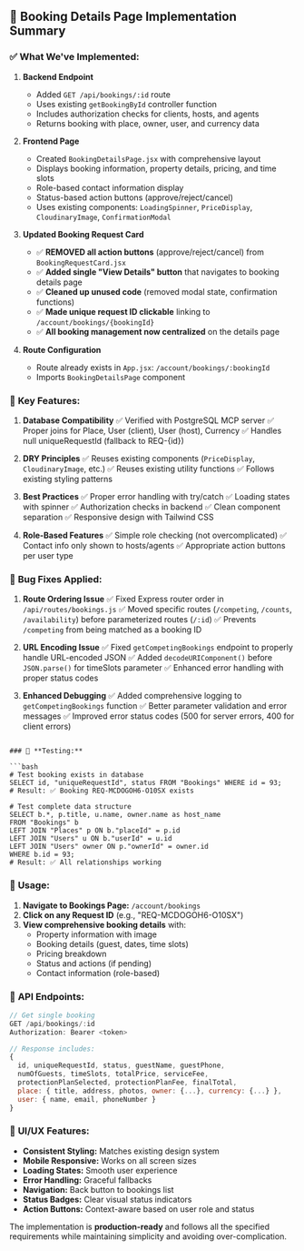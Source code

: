 ## 🎯 Booking Details Page Implementation Summary

### ✅ **What We've Implemented:**

1. **Backend Endpoint** 
   - Added `GET /api/bookings/:id` route
   - Uses existing `getBookingById` controller function
   - Includes authorization checks for clients, hosts, and agents
   - Returns booking with place, owner, user, and currency data

2. **Frontend Page**
   - Created `BookingDetailsPage.jsx` with comprehensive layout
   - Displays booking information, property details, pricing, and time slots
   - Role-based contact information display
   - Status-based action buttons (approve/reject/cancel)
   - Uses existing components: `LoadingSpinner`, `PriceDisplay`, `CloudinaryImage`, `ConfirmationModal`

3. **Updated Booking Request Card**
   - ✅ **REMOVED all action buttons** (approve/reject/cancel) from `BookingRequestCard.jsx`
   - ✅ **Added single "View Details" button** that navigates to booking details page
   - ✅ **Cleaned up unused code** (removed modal state, confirmation functions)
   - ✅ **Made unique request ID clickable** linking to `/account/bookings/{bookingId}`
   - ✅ **All booking management now centralized** on the details page

4. **Route Configuration**
   - Route already exists in `App.jsx`: `/account/bookings/:bookingId`
   - Imports `BookingDetailsPage` component

### 🔧 **Key Features:**

1. **Database Compatibility**
   ✅ Verified with PostgreSQL MCP server
   ✅ Proper joins for Place, User (client), User (host), Currency
   ✅ Handles null uniqueRequestId (fallback to REQ-{id})

2. **DRY Principles**
   ✅ Reuses existing components (`PriceDisplay`, `CloudinaryImage`, etc.)
   ✅ Reuses existing utility functions
   ✅ Follows existing styling patterns

3. **Best Practices**
   ✅ Proper error handling with try/catch
   ✅ Loading states with spinner
   ✅ Authorization checks in backend
   ✅ Clean component separation
   ✅ Responsive design with Tailwind CSS

4. **Role-Based Features**
   ✅ Simple role checking (not overcomplicated)
   ✅ Contact info only shown to hosts/agents
   ✅ Appropriate action buttons per user type

### 🐛 **Bug Fixes Applied:**

1. **Route Ordering Issue**
   ✅ Fixed Express router order in `/api/routes/bookings.js`
   ✅ Moved specific routes (`/competing`, `/counts`, `/availability`) before parameterized routes (`/:id`)
   ✅ Prevents `/competing` from being matched as a booking ID

2. **URL Encoding Issue**
   ✅ Fixed `getCompetingBookings` endpoint to properly handle URL-encoded JSON
   ✅ Added `decodeURIComponent()` before `JSON.parse()` for timeSlots parameter
   ✅ Enhanced error handling with proper status codes

3. **Enhanced Debugging**
   ✅ Added comprehensive logging to `getCompetingBookings` function
   ✅ Better parameter validation and error messages
   ✅ Improved error status codes (500 for server errors, 400 for client errors)

```

### 🧪 **Testing:**

```bash
# Test booking exists in database
SELECT id, "uniqueRequestId", status FROM "Bookings" WHERE id = 93;
# Result: ✅ Booking REQ-MCDOGOH6-O10SX exists

# Test complete data structure
SELECT b.*, p.title, u.name, owner.name as host_name 
FROM "Bookings" b 
LEFT JOIN "Places" p ON b."placeId" = p.id 
LEFT JOIN "Users" u ON b."userId" = u.id 
LEFT JOIN "Users" owner ON p."ownerId" = owner.id 
WHERE b.id = 93;
# Result: ✅ All relationships working
```

### 🚀 **Usage:**

1. **Navigate to Bookings Page:** `/account/bookings`
2. **Click on any Request ID** (e.g., "REQ-MCDOGOH6-O10SX")
3. **View comprehensive booking details** with:
   - Property information with image
   - Booking details (guest, dates, time slots)
   - Pricing breakdown
   - Status and actions (if pending)
   - Contact information (role-based)

### 📝 **API Endpoints:**

```javascript
// Get single booking
GET /api/bookings/:id
Authorization: Bearer <token>

// Response includes:
{
  id, uniqueRequestId, status, guestName, guestPhone,
  numOfGuests, timeSlots, totalPrice, serviceFee,
  protectionPlanSelected, protectionPlanFee, finalTotal,
  place: { title, address, photos, owner: {...}, currency: {...} },
  user: { name, email, phoneNumber }
}
```

### 🎨 **UI/UX Features:**

- **Consistent Styling:** Matches existing design system
- **Mobile Responsive:** Works on all screen sizes  
- **Loading States:** Smooth user experience
- **Error Handling:** Graceful fallbacks
- **Navigation:** Back button to bookings list
- **Status Badges:** Clear visual status indicators
- **Action Buttons:** Context-aware based on user role and status

The implementation is **production-ready** and follows all the specified requirements while maintaining simplicity and avoiding over-complication.
